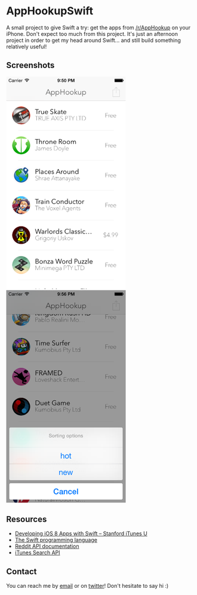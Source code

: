 # AppHookupSwift
A small project to give Swift a try: get the apps from [/r/AppHookup](http://www.reddit.com/r/AppHookup/) on your iPhone.
Don't expect too much from this project. It's just an afternoon project in order to get my head around Swift... and still build something relatively useful!

## Screenshots

<img src="Screenshots/apphookup0.png" width="320px" /> <img src="Screenshots/apphookup1.png" width="320px" />

## Resources
* [Developing iOS 8 Apps with Swift – Stanford iTunes U](https://itunes.apple.com/hk/course/developing-ios-8-apps-swift/id961180099)
* [The Swift programming language](https://developer.apple.com/library/ios/documentation/Swift/Conceptual/Swift_Programming_Language/)
* [Reddit API documentation](https://www.reddit.com/dev/api)
* [iTunes Search API](https://www.apple.com/itunes/affiliates/resources/documentation/itunes-store-web-service-search-api.html)

## Contact
You can reach me by [email](mailto:birslip@gmail.com) or on [twitter](https://twitter.com/birslip)! Don't hesitate to say hi :)